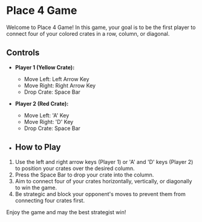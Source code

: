 # Place 4 Game

Welcome to Place 4 Game! In this game, your goal is to be the first player to connect four of your colored crates in a row, column, or diagonal.

## Controls

- **Player 1 (Yellow Crate):**
  - Move Left: Left Arrow Key
  - Move Right: Right Arrow Key
  - Drop Crate: Space Bar

- **Player 2 (Red Crate):**
  - Move Left: 'A' Key
  - Move Right: 'D' Key
  - Drop Crate: Space Bar

- ## How to Play

1. Use the left and right arrow keys (Player 1) or 'A' and 'D' keys (Player 2) to position your crates over the desired column.
2. Press the Space Bar to drop your crate into the column.
3. Aim to connect four of your crates horizontally, vertically, or diagonally to win the game.
4. Be strategic and block your opponent's moves to prevent them from connecting four crates first.

Enjoy the game and may the best strategist win!
